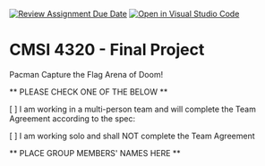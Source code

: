 [![Review Assignment Due Date](https://classroom.github.com/assets/deadline-readme-button-24ddc0f5d75046c5622901739e7c5dd533143b0c8e959d652212380cedb1ea36.svg)](https://classroom.github.com/a/bgaLpGKD)
[![Open in Visual Studio Code](https://classroom.github.com/assets/open-in-vscode-718a45dd9cf7e7f842a935f5ebbe5719a5e09af4491e668f4dbf3b35d5cca122.svg)](https://classroom.github.com/online_ide?assignment_repo_id=14160953&assignment_repo_type=AssignmentRepo)
# CMSI 4320 - Final Project
Pacman Capture the Flag Arena of Doom!

** PLEASE CHECK ONE OF THE BELOW **

[ ] I am working in a multi-person team and will complete the Team Agreement according to the spec:

[ ] I am working solo and shall NOT complete the Team Agreement

** PLACE GROUP MEMBERS' NAMES HERE **
